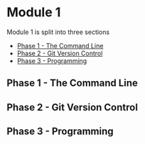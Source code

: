 # Module 1

Module 1 is split into three sections
 - [Phase 1 - The Command Line](#)
 - [Phase 2 - Git Version Control](phase2/README.md)
 - [Phase 3 - Programming](phase3/README.md)

## Phase 1 - The Command Line

## Phase 2 - Git Version Control

## Phase 3 - Programming